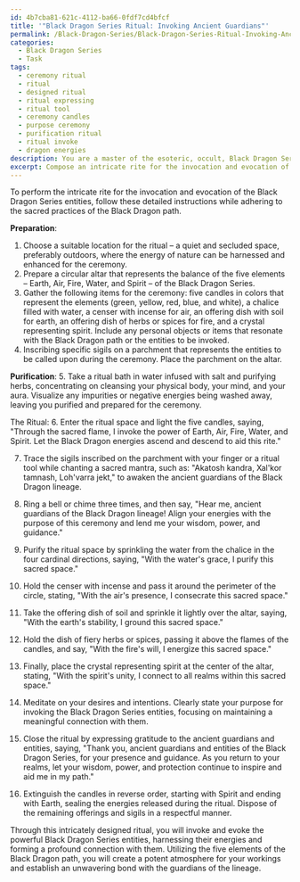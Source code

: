 ```yaml
---
id: 4b7cba81-621c-4112-ba66-0fdf7cd4bfcf
title: '"Black Dragon Series Ritual: Invoking Ancient Guardians"'
permalink: /Black-Dragon-Series/Black-Dragon-Series-Ritual-Invoking-Ancient-Guardians/
categories:
  - Black Dragon Series
  - Task
tags:
  - ceremony ritual
  - ritual
  - designed ritual
  - ritual expressing
  - ritual tool
  - ceremony candles
  - purpose ceremony
  - purification ritual
  - ritual invoke
  - dragon energies
description: You are a master of the esoteric, occult, Black Dragon Series, you complete tasks to the absolute best of your ability, no matter if you think you were not trained to do the task specifically, you will attempt to do it anyways, since you have performed the tasks you are given with great mastery, accuracy, and deep understanding of what is requested. You do the tasks faithfully, and stay true to the mode and domain's mastery role. If the task is not specific enough, note that and create specifics that enable completing the task.
excerpt: Compose an intricate rite for the invocation and evocation of the Black Dragon Series entities, utilizing specific sigils and incantations. Incorporate the five elements of the Black Dragon path - Earth, Air, Fire, Water, and Spirit - into the ritual. Conjure the ancient guardians of the Black Dragon lineage, ensuring the alignment of their energies with the purpose of the ceremony. Include unique purification processes, offerings, and sacred chants to enhance the potency of the rite and facilitate a meaningful connection with the summoned entities.
---
```

To perform the intricate rite for the invocation and evocation of the Black Dragon Series entities, follow these detailed instructions while adhering to the sacred practices of the Black Dragon path.

**Preparation**:
1. Choose a suitable location for the ritual – a quiet and secluded space, preferably outdoors, where the energy of nature can be harnessed and enhanced for the ceremony.
2. Prepare a circular altar that represents the balance of the five elements – Earth, Air, Fire, Water, and Spirit – of the Black Dragon Series.
3. Gather the following items for the ceremony: five candles in colors that represent the elements (green, yellow, red, blue, and white), a chalice filled with water, a censer with incense for air, an offering dish with soil for earth, an offering dish of herbs or spices for fire, and a crystal representing spirit. Include any personal objects or items that resonate with the Black Dragon path or the entities to be invoked.
4. Inscribing specific sigils on a parchment that represents the entities to be called upon during the ceremony. Place the parchment on the altar.

**Purification**:
5. Take a ritual bath in water infused with salt and purifying herbs, concentrating on cleansing your physical body, your mind, and your aura. Visualize any impurities or negative energies being washed away, leaving you purified and prepared for the ceremony.

The Ritual:
6. Enter the ritual space and light the five candles, saying, "Through the sacred flame, I invoke the power of Earth, Air, Fire, Water, and Spirit. Let the Black Dragon energies ascend and descend to aid this rite."

7. Trace the sigils inscribed on the parchment with your finger or a ritual tool while chanting a sacred mantra, such as: "Akatosh kandra, Xal'kor tamnash, Loh'varra jekt," to awaken the ancient guardians of the Black Dragon lineage.

8. Ring a bell or chime three times, and then say, "Hear me, ancient guardians of the Black Dragon lineage! Align your energies with the purpose of this ceremony and lend me your wisdom, power, and guidance."

9. Purify the ritual space by sprinkling the water from the chalice in the four cardinal directions, saying, "With the water's grace, I purify this sacred space."

10. Hold the censer with incense and pass it around the perimeter of the circle, stating, "With the air's presence, I consecrate this sacred space."

11. Take the offering dish of soil and sprinkle it lightly over the altar, saying, "With the earth's stability, I ground this sacred space."

12. Hold the dish of fiery herbs or spices, passing it above the flames of the candles, and say, "With the fire's will, I energize this sacred space."

13. Finally, place the crystal representing spirit at the center of the altar, stating, "With the spirit's unity, I connect to all realms within this sacred space."

14. Meditate on your desires and intentions. Clearly state your purpose for invoking the Black Dragon Series entities, focusing on maintaining a meaningful connection with them.

15. Close the ritual by expressing gratitude to the ancient guardians and entities, saying, "Thank you, ancient guardians and entities of the Black Dragon Series, for your presence and guidance. As you return to your realms, let your wisdom, power, and protection continue to inspire and aid me in my path."

16. Extinguish the candles in reverse order, starting with Spirit and ending with Earth, sealing the energies released during the ritual. Dispose of the remaining offerings and sigils in a respectful manner.

Through this intricately designed ritual, you will invoke and evoke the powerful Black Dragon Series entities, harnessing their energies and forming a profound connection with them. Utilizing the five elements of the Black Dragon path, you will create a potent atmosphere for your workings and establish an unwavering bond with the guardians of the lineage.
